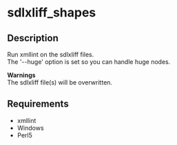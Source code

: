 # sdlxliff_shapes 

## Description  
Run xmllint on the sdlxliff files.  
The '--huge' option is set so you can handle huge nodes.  

**Warnings**  
The sdlxliff file(s) will be overwritten.  

## Requirements 
- xmllint
- Windows
- Perl5
